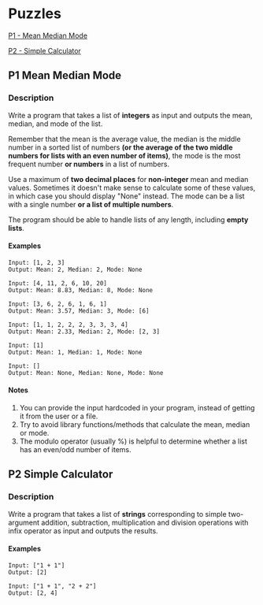 # Puzzles

[P1 - Mean Median Mode](##-P1-Mean-Median-Mode)

[P2 - Simple Calculator](##-P2-Simple-Calculator)

## P1 Mean Median Mode

### Description

Write a program that takes a list of **integers** as input and outputs the mean, median, and mode of the list.

Remember that the mean is the average value, the median is the middle number in a sorted list of numbers **(or the average of the two middle numbers for lists with an even number of items)**, the mode is the most frequent number **or numbers** in a list of numbers.

Use a maximum of **two decimal places** for **non-integer** mean and median values. Sometimes it doesn't make sense to calculate some of these values, in which case you should display "None" instead. The mode can be a list with a single number **or a list of multiple numbers**.

The program should be able to handle lists of any length, including **empty lists**.

#### Examples

```
Input: [1, 2, 3]
Output: Mean: 2, Median: 2, Mode: None
```
```
Input: [4, 11, 2, 6, 10, 20]
Output: Mean: 8.83, Median: 8, Mode: None
```
```
Input: [3, 6, 2, 6, 1, 6, 1]
Output: Mean: 3.57, Median: 3, Mode: [6]
```
```
Input: [1, 1, 2, 2, 2, 3, 3, 3, 4]
Output: Mean: 2.33, Median: 2, Mode: [2, 3]
```
```
Input: [1]
Output: Mean: 1, Median: 1, Mode: None
```
```
Input: []
Output: Mean: None, Median: None, Mode: None
```

#### Notes

1. You can provide the input hardcoded in your program, instead of getting it from the user or a file.
2. Try to avoid library functions/methods that calculate the mean, median or mode.
3. The modulo operator (usually %) is helpful to determine whether a list has an even/odd number of items.


## P2 Simple Calculator

### Description

Write a program that takes a list of **strings** corresponding to simple two-argument addition, subtraction, multiplication and division operations with infix operator as input and outputs the results.

#### Examples

```
Input: ["1 + 1"]
Output: [2]
```

```
Input: ["1 + 1", "2 + 2"]
Output: [2, 4]
```